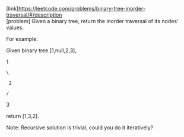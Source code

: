 [link]https://leetcode.com/problems/binary-tree-inorder-traversal/#/description  
[problem]
Given a binary tree, return the inorder traversal of its nodes' values.  


For example:  

Given binary tree [1,null,2,3],  

   1  

    \  

     2  

    /  

   3  

return [1,3,2].  


Note: Recursive solution is trivial, could you do it iteratively?   

